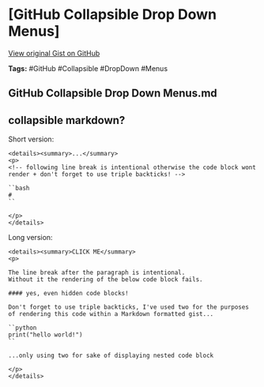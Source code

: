 # [GitHub Collapsible Drop Down Menus] 

[View original Gist on GitHub](https://gist.github.com/Integralist/120a791c8a8e8170d60cc72d197b5b67)

**Tags:** #GitHub #Collapsible #DropDown #Menus

## GitHub Collapsible Drop Down Menus.md

## collapsible markdown?

Short version:

```
<details><summary>...</summary>
<p>
<!-- following line break is intentional otherwise the code block wont render + don't forget to use triple backticks! -->

``bash
# 
``

</p>
</details>
```

Long version:

```
<details><summary>CLICK ME</summary>
<p>

The line break after the paragraph is intentional.
Without it the rendering of the below code block fails.

#### yes, even hidden code blocks!

Don't forget to use triple backticks, I've used two for the purposes of rendering this code within a Markdown formatted gist...

``python
print("hello world!")
``

...only using two for sake of displaying nested code block

</p>
</details>
```


